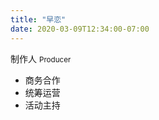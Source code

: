```yaml
---
title: "早恋"
date: 2020-03-09T12:34:00-07:00
---
```


制作人 <small>Producer</small>

*   商务合作
*   统筹运营
*   活动主持